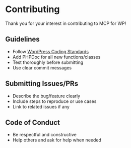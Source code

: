# Contributing

Thank you for your interest in contributing to MCP for WP!

## <strong>Guidelines</strong>
- Follow [WordPress Coding Standards](https://developer.wordpress.org/coding-standards/wordpress-coding-standards/)
- Add PHPDoc for all new functions/classes
- Test thoroughly before submitting
- Use clear commit messages

## <strong>Submitting Issues/PRs</strong>
- Describe the bug/feature clearly
- Include steps to reproduce or use cases
- Link to related issues if any

## <strong>Code of Conduct</strong>
- Be respectful and constructive
- Help others and ask for help when needed 